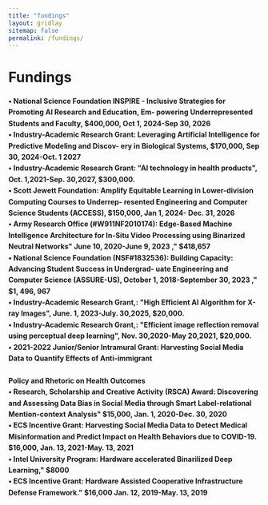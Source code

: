```yaml
---
title: "fundings"
layout: gridlay
sitemap: false
permalink: /fundings/
---
```


<style>
img{
  border-radius: 10px;
}
.col-md-3 {
  margin-top:10px;
  margin-bottom:10px;
  padding:0px;
  display:block;
  overflow:hidden;
  text-align:center;
  display: table-cell;
  background: white;
  border-radius: 20px;
  height: auto;
}
iframe {
  margin:0;
  padding:0;
  width: 175px;
  display: inline;
  vertical-align: middle;
}
</style>

# Fundings

<div class="jumbotron">
<div class="col-md-12 col-sm-12" style="line-height: 1.6;">
<h4>
• National Science Foundation INSPIRE - Inclusive Strategies for Promoting AI Research and Education, Em-
powering Underrepresented Students and Faculty, $400,000, Oct 1, 2024-Sep 30, 2026<br>
• Industry-Academic Research Grant: Leveraging Artificial Intelligence for Predictive Modeling and Discov-
ery in Biological Systems, $170,000, Sep 30, 2024-Oct. 1 2027<br>
• Industry-Academic Research Grant: "AI technology in health products", Oct. 1,2021-Sep. 30,2027, $300,000.<br>
• Scott Jewett Foundation: Amplify Equitable Learning in Lower-division Computing Courses to Underrep-
resented Engineering and Computer Science Students (ACCESS), $150,000, Jan 1, 2024- Dec. 31, 2026<br>
• Army Research Office (#W911NF2010174): Edge-Based Machine Intelligence Architecture for In-Situ Video
Processing using Binarized Neutral Networks" June 10, 2020-June 9, 2023 ," $418,657<br>
• National Science Foundation (NSF#1832536): Building Capacity: Advancing Student Success in Undergrad-
uate Engineering and Computer Science (ASSURE-US), October 1, 2018-September 30, 2023 ," $1, 496, 967<br>
• Industry-Academic Research Grant,: "High Efficient AI Algorithm for X-ray Images", June. 1, 2023-July. 30,2025, $20,000.<br>
• Industry-Academic Research Grant,: "Efficient image reflection removal using perceptual deep learning",
Nov. 30,2020-May 20,2021, $20,000.<br>
• 2021-2022 Junior/Senior Intramural Grant: Harvesting Social Media Data to Quantify Effects of Anti-immigrant<br><br>
Policy and Rhetoric on Health Outcomes<br>
• Research, Scholarship and Creative Activity (RSCA) Award: Discovering and Assessing Data Bias in Social
Media through Smart Label-relational Mention-context Analysis" $15,000, Jan. 1, 2020-Dec. 30, 2020<br>
• ECS Incentive Grant: Harvesting Social Media Data to Detect Medical Misinformation and Predict Impact
on Health Behaviors due to COVID-19. $16,000, Jan. 13, 2021-May. 13, 2021<br>
• Intel University Program: Hardware accelerated Binarilized Deep Learning," $8000<br>
• ECS Incentive Grant: Hardware Assisted Cooperative Infrastructure Defense Framework." $16,000 Jan. 12,
2019-May. 13, 2019<br>
</h4>
</div>
</div>
